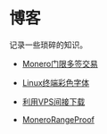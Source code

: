 # 博客

记录一些琐碎的知识。

* [Monero门限多签交易](/004Multisig/004Multisig.pdf)

* [Linux终端彩色字体](/003Linux终端彩色字体/003Linux终端彩色字体.md)

* [利用VPS间接下载](/002VPS间接下载/002VPS间接下载.md)

* [MoneroRangeProof](/001RangeProof/001RangeProof.pdf)
